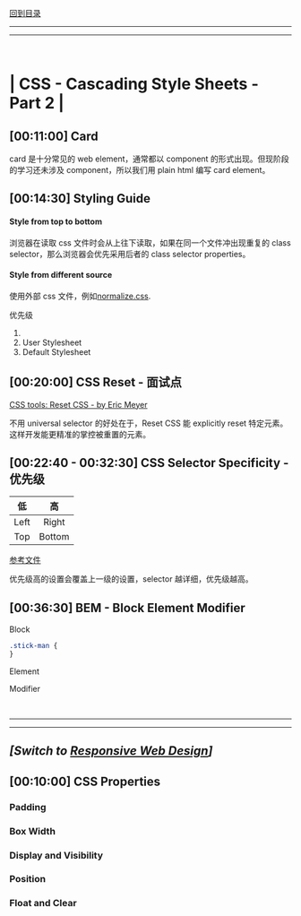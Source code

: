 [回到目录](../../README.md)

<hr>
<hr>
<br>

# | CSS - Cascading Style Sheets - Part 2 |

## [00:11:00] Card

card 是十分常见的 web element，通常都以 component 的形式出现。但现阶段的学习还未涉及 component，所以我们用 plain html 编写 card element。

## [00:14:30] Styling Guide

#### Style from top to bottom

浏览器在读取 css 文件时会从上往下读取，如果在同一个文件冲出现重复的 class selector，那么浏览器会优先采用后者的 class selector properties。

#### Style from different source

使用外部 css 文件，例如[normalize.css]().

优先级

1.
2. User Stylesheet
3. Default Stylesheet

## [00:20:00] CSS Reset - 面试点

[CSS tools: Reset CSS - by Eric Meyer](https://meyerweb.com/eric/tools/css/reset/)

不用 universal selector 的好处在于，Reset CSS 能 explicitly reset 特定元素。这样开发能更精准的掌控被重置的元素。

## [00:22:40 - 00:32:30] CSS Selector Specificity - 优先级

|  低  |   高   |
| :--: | :----: |
| Left | Right  |
| Top  | Bottom |

[参考文件](https://github.com/NorrisWu0/JRAcademy-FullStack-T14/blob/lectures/lecture-03-css-scss/course-materials/l03_css_scss/css%20-%20specificity.pdf)

优先级高的设置会覆盖上一级的设置，selector 越详细，优先级越高。

## [00:36:30] BEM - Block Element Modifier

Block

```css
.stick-man {
}
```

Element

Modifier

<br>
<hr>
<hr>

## _[Switch to [Responsive Web Design](03_responsiveDesign.md)]_

## [00:10:00] CSS Properties

### Padding

### Box Width

### Display and Visibility

### Position

### Float and Clear
